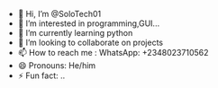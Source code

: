 - 👋 Hi, I’m @SoloTech01
- 👀 I’m interested in programming,GUI...
- 🌱 I’m currently learning python
- 💞️ I’m looking to collaborate on projects 
- 📫 How to reach me : WhatsApp: +2348023710562
- 😄 Pronouns: He/him
- ⚡ Fun fact: ..

<!---
SoloTech01/SoloTech01 is a ✨ special ✨ repository because its `README.md` (this file) appears on your GitHub profile.
You can click the Preview link to take a look at your changes.
--->
